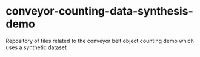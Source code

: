 # conveyor-counting-data-synthesis-demo
Repository of files related to the conveyor belt object counting demo which uses a synthetic dataset
